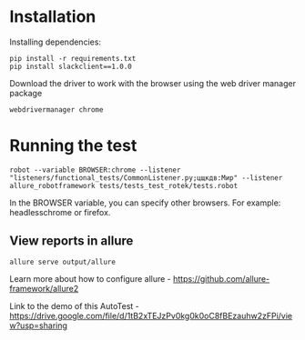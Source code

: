 # Installation


Installing dependencies:

    pip install -r requirements.txt
    pip install slackclient==1.0.0
    
    
Download the driver to work with the browser using the web driver manager package

    webdrivermanager chrome 
    

# Running the test
    robot --variable BROWSER:chrome --listener "listeners/functional_tests/CommonListener.py;цщкдв:Мир" --listener allure_robotframework tests/tests_test_rotek/tests.robot 

In the BROWSER variable, you can specify other browsers. For example: headlesschrome or firefox.


## View reports in allure
    allure serve output/allure

Learn more about how to configure allure - https://github.com/allure-framework/allure2



Link to the demo of this AutoTest - https://drive.google.com/file/d/1tB2xTEJzPv0kg0k0oC8fBEzauhw2zFPi/view?usp=sharing
